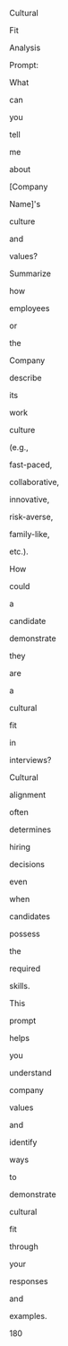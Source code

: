 Cultural
 
Fit
 
Analysis
 
Prompt:
 
What
 
can
 
you
 
tell
 
me
 
about
 
[Company
 
Name]'s
 
culture
 
and
 
values?
 
 
 
Summarize
 
how
 
employees
 
or
 
the
 
Company
 
describe
 
its
 
work
 
culture
 
(e.g.,
 
fast-paced,
 
collaborative,
 
innovative,
 
risk-averse,
 
family-like,
 
etc.).
 
 
 
How
 
could
 
a
 
candidate
 
demonstrate
 
they
 
are
 
a
 
cultural
 
fit
 
in
 
interviews?
 
Cultural
 
alignment
 
often
 
determines
 
hiring
 
decisions
 
even
 
when
 
candidates
 
possess
 
the
 
required
 
skills.
 
This
 
prompt
 
helps
 
you
 
understand
 
company
 
values
 
and
 
identify
 
ways
 
to
 
demonstrate
 
cultural
 
fit
 
through
 
your
 
responses
 
and
 
examples.
 
 
180
 
 